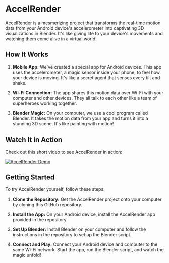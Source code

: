 # AccelRender

AccelRender is a mesmerizing project that transforms the real-time motion data from your Android device's accelerometer into captivating 3D visualizations in Blender. It's like giving life to your device's movements and watching them come alive in a virtual world.

## How It Works

1. **Mobile App:** We've created a special app for Android devices. This app uses the accelerometer, a magic sensor inside your phone, to feel how your device is moving. It's like a secret agent that senses every tilt and shake.

2. **Wi-Fi Connection:** The app shares this motion data over Wi-Fi with your computer and other devices. They all talk to each other like a team of superheroes working together.

3. **Blender Magic:** On your computer, we use a cool program called Blender. It takes the motion data from your app and turns it into a stunning 3D scene. It's like painting with motion!

## Watch It in Action

Check out this short video to see AccelRender in action:

[![AccelRender Demo](https://img.youtube.com/vi/OwT8p057FQU/0.jpg)](https://www.youtube.com/watch?v=OwT8p057FQU)

## Getting Started

To try AccelRender yourself, follow these steps:

1. **Clone the Repository:** Get the AccelRender project onto your computer by cloning this GitHub repository.

2. **Install the App:** On your Android device, install the AccelRender app provided in the repository.

3. **Set Up Blender:** Install Blender on your computer and follow the instructions in the repository to set up the Blender script.

4. **Connect and Play:** Connect your Android device and computer to the same Wi-Fi network. Start the app, run the Blender script, and watch the magic unfold!

